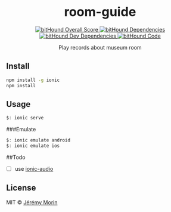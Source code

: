 <big><h1 align="center">room-guide</h1></big>
<p align="center">
  <a href="https://www.bithound.io/github/jermorin/room-guide">
    <img src="https://www.bithound.io/github/jermorin/room-guide/badges/score.svg"
         alt="bitHound Overall Score">
  </a>

  <a href="https://www.bithound.io/github/jermorin/room-guide/master/dependencies/npm">
    <img src="https://www.bithound.io/github/jermorin/room-guide/badges/dependencies.svg"
         alt="bitHound Dependencies">
  </a>

  <a href="https://www.bithound.io/github/jermorin/room-guide/master/dependencies/npm">
    <img src="https://www.bithound.io/github/jermorin/room-guide/badges/devDependencies.svg"
         alt="bitHound Dev Dependencies">
  </a>

  <a href="https://www.bithound.io/github/jermorin/room-guide">
    <img src="https://www.bithound.io/github/jermorin/room-guide/badges/code.svg"
         alt="bitHound Code">
  </a>
</p>

<p align="center">
  Play records about museum room
</p>

## Install

```sh
npm install -g ionic
npm install
```

## Usage

```js
$: ionic serve
```

###Emulate

```js
$: ionic emulate android
$: ionic emulate ios
```

##Todo

- [ ] use [ionic-audio](https://github.com/arielfaur/ionic-audio)


## License

MIT © [Jérémy Morin](http://github.com/jermorin)
